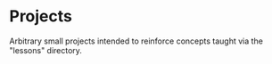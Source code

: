 # Projects

Arbitrary small projects intended to reinforce concepts taught via the "lessons"
directory.  
